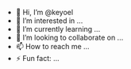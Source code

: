 - 👋 Hi, I’m @keyoel
- 👀 I’m interested in ...
- 🌱 I’m currently learning ...
- 💞️ I’m looking to collaborate on ...
- 📫 How to reach me ...
- ⚡ Fun fact: ...

<!---
keyoel/keyoel is a ✨ special ✨ repository because its `README.md` (this file) appears on your GitHub profile.
You can click the Preview link to take a look at your changes.
--->
